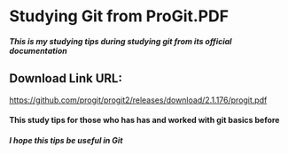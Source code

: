 # Studying Git from ProGit.PDF #
##### This is my studying tips during studying git from its official documentation #####

## Download Link URL: ##
https://github.com/progit/progit2/releases/download/2.1.176/progit.pdf

#### This study tips for those who has has and worked with git basics before ####

##### I hope this tips  be useful in Git #####

